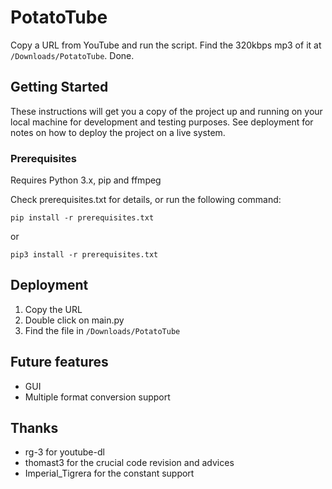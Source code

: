 # PotatoTube
Copy a URL from YouTube and run the script. Find the 320kbps mp3 of it at `/Downloads/PotatoTube`. Done.

## Getting Started

These instructions will get you a copy of the project up and running on your local machine for development and testing purposes. See deployment for notes on how to deploy the project on a live system.

### Prerequisites

Requires Python 3.x, pip and ffmpeg

Check prerequisites.txt for details, or run the following command:
            
``` 
pip install -r prerequisites.txt
```
or 
````
pip3 install -r prerequisites.txt
````

## Deployment

1. Copy the URL
2. Double click on main.py
3. Find the file in `/Downloads/PotatoTube`

## Future features
+ GUI
+ Multiple format conversion support

## Thanks
+ rg-3 for youtube-dl
+ thomast3 for the crucial code revision and advices
+ Imperial_Tigrera for the constant support


